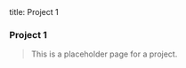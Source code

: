 <frontmatter>
  title: Project 1
</frontmatter>

<br>

### Project 1

> This is a placeholder page for a project.
